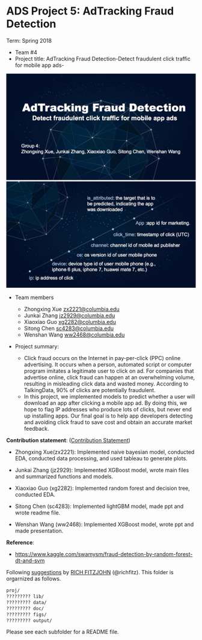 # ADS Project 5: AdTracking Fraud Detection

Term: Spring 2018

+ Team #4
+ Project title: AdTracking Fraud Detection-Detect fraudulent click traffic for mobile app ads-

![image](figs/Title.png)
![image](figs/Feature.png)

+ Team members
	+ Zhongxing Xue zx2221@columbia.edu
	+ Junkai Zhang jz2929@columbia.edu
	+ Xiaoxiao Guo xg2282@columbia.edu
	+ Sitong Chen sc4283@columbia.edu
	+ Wenshan Wang ww2468@columbia.edu

+ Project summary:
  + Click fraud occurs on the Internet in pay-per-click (PPC) online advertising. It occurs when a person, automated script or computer program imitates a legitimate user to click on ad. For companies that advertise online, click fraud can happen at an overwhelming volume, resulting in misleading click data and wasted money. According to TalkingData, 90% of clicks are potentially fraudulent.
  + In this project, we implemented models to predict whether a user will download an app after clicking a mobile app ad. By doing this, we hope to flag IP addresses who produce lots of clicks, but never end up installing apps. Our final goal is to help app developers detecting and avoiding click fraud to save cost and obtain an accurate market feedback.

**Contribution statement**: ([Contribution Statement](doc/a_note_on_contributions.md))
+ Zhongxing Xue(zx2221): Implemented naive bayesian model, conducted EDA, conducted data processing, and used tableau to generate plots.

+ Junkai Zhang (jz2929): Implemented XGBoost model, wrote main files and summarized functions and models.

+ Xiaoxiao Guo (xg2282): Implemented random forest and decision tree, conducted EDA.

+ Sitong Chen (sc4283): Implemented lightGBM model, made ppt and wrote readme file.

+ Wenshan Wang (ww2468): Implemented XGBoost model, wrote ppt and made presentation.

**Reference**:
+ https://www.kaggle.com/swamysm/fraud-detection-by-random-forest-dt-and-svm

Following [suggestions](http://nicercode.github.io/blog/2013-04-05-projects/) by [RICH FITZJOHN](http://nicercode.github.io/about/#Team) (@richfitz). This folder is orgarnized as follows.

```
proj/
????????? lib/
????????? data/
????????? doc/
????????? figs/
????????? output/
```

Please see each subfolder for a README file.
